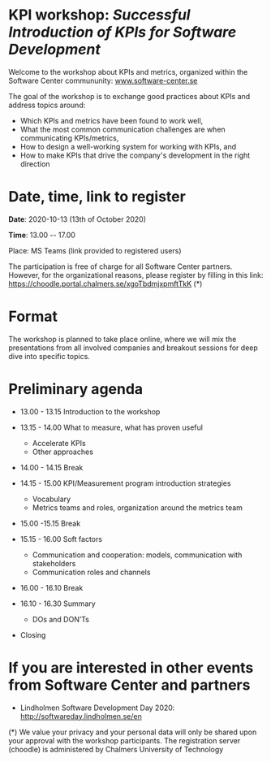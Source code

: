 # KPI workshop: _Successful Introduction of KPIs for Software Development_
Welcome to the workshop about KPIs and metrics, organized within the Software Center commununity: www.software-center.se

The goal of the workshop is to exchange good practices about KPIs and address topics around:
* Which KPIs and metrics have been found to work well,
* What the most common communication challenges are when communicating KPIs/metrics,
* How to design a well-working system for working with KPIs, and 
* How to make KPIs that drive the company's development in the right direction

# Date, time, link to register
**Date**: 2020-10-13 (13th of October 2020)

**Time**: 13.00 -- 17.00

Place: MS Teams (link provided to registered users)

The participation is free of charge for all Software Center partners. However, for the organizational reasons, please register by filling in this link: https://choodle.portal.chalmers.se/xgoTbdmjxpmftTkK (*)

# Format

The workshop is planned to take place online, where we will mix the presentations from all involved companies and breakout sessions for deep dive into specific topics. 

# Preliminary agenda
* 13.00 - 13.15 Introduction to the workshop
* 13.15 - 14.00 What to measure, what has proven useful 
	- Accelerate KPIs
	- Other approaches

* 14.00 - 14.15 Break

* 14.15 - 15.00 KPI/Measurement program introduction strategies 
	- Vocabulary
	- Metrics teams and roles, organization around the metrics team

* 15.00 -15.15 Break

* 15.15 - 16.00 Soft factors
	- Communication and cooperation: models, communication with stakeholders
	- Communication roles and channels

* 16.00 - 16.10 Break

* 16.10 - 16.30 Summary
	- DOs and DON’Ts

* Closing


# If you are interested in other events from Software Center and partners
* Lindholmen Software Development Day 2020: http://softwareday.lindholmen.se/en




(*) We value your privacy and your personal data will only be shared upon your approval with the workshop participants. The registration server (choodle) is administered by Chalmers University of Technology
